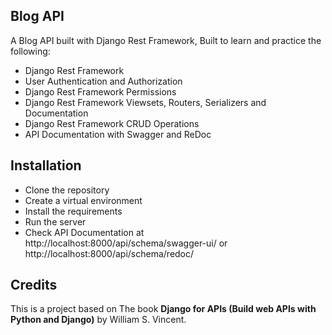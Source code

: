 ## Blog API

A Blog API built with Django Rest Framework, Built to learn and practice the following:

- Django Rest Framework
- User Authentication and Authorization
- Django Rest Framework Permissions
- Django Rest Framework Viewsets, Routers, Serializers and Documentation
- Django Rest Framework CRUD Operations
- API Documentation with Swagger and ReDoc

## Installation

- Clone the repository
- Create a virtual environment
- Install the requirements
- Run the server
- Check API Documentation at http://localhost:8000/api/schema/swagger-ui/ or http://localhost:8000/api/schema/redoc/


## Credits
This is a project based on The book **Django for APIs (Build web APIs with Python and Django)** by William S. Vincent.



